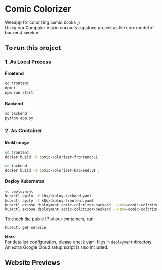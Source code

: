 # Comic Colorizer
Webapp for colorizing comic books ;)  
Using our Computer Vision course's capstone project as the core model of backend service
## To run this project
### 1. As Local Process
#### Frontend
```javascript
cd frontend
npm i
npm run start
```
#### Backend
```python
cd backend
python app.py
```
### 2. As Container
#### Build image
```bash
cd frontend
docker build -t comic-colorizer-frontend:v1 .
```
```bash
cd backend
docker build -t comic-colorizer-backend:v1 .
```
#### Deploy Kubernetes
```bash
cd deployment
kubectl apply -f k8s/deploy-backend.yaml
kubectl apply -f k8s/deploy-frontend.yaml
kubectl expose deployment comic-colorizer-backend --name=comic-colorizer-service --type=LoadBalancer --port 5000 --target-port 5000
kubectl expose deployment comic-colorizer-backend --name=comic-colorizer-service --type=LoadBalancer --port 3000 --target-port 3000
```
To check the public IP of our containers, run
```bash
kubectl get service
```
**Note**:   
For detailed configuration, please check yaml files in `deployment` directory. An extra Google Cloud setup script is also included.
## Website Previews 


